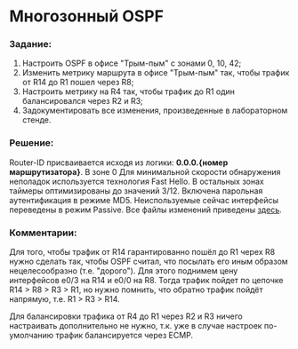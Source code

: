 # Многозонный OSPF

###  Задание:

  1. Настроить OSPF в офисе "Трым-пым" с зонами 0, 10, 42;
  2. Изменить метрику маршрута в офисе "Трым-пым" так, чтобы трафик от R14 до R1 пошел через R8;
  3. Настроить метрику на R4 так, чтобы трафик до R1 один балансировался через R2 и R3;
  4. Задокументировать все изменения, произведенные в лабораторном стенде.



###  Решение:

  Router-ID присваивается исходя из логики: **0.0.0.{номер маршрутизатора}**.
  В зоне 0 Для минимальной скорости обнаружения неполадок используется технология Fast Hello. В остальных зонах таймеры оптимизированы до значений 3/12.
  Включена парольная аутентификация в режиме MD5.
  Неиспользуемые сейчас интерфейсы переведены в режим Passive.
  Все файлы изменений приведены [здесь](configs/).

###  Комментарии:

  Для того, чтобы трафик от R14 гарантированно пошёл до R1 черех R8
  нужно сделать так, чтобы OSPF считал, что посылать его иным образом
  нецелесообразно (т.е. "дорого"). Для этого поднимем цену интерфейсов e0/3 на R14 и
  e0/0 на R8. Тогда трафик пойдет по цепочке R14 > R8 > R3 > R1, но нужно помнить,
  что обратно трафик пойдёт напрямую, т.е. R1 > R3 > R14.


  Для балансировки трафика от R4 до R1 через R2 и R3 ничего настраивать дополнительно
  не нужно, т.к. уже в случае настроек по-умолчанию трафик балансируется через ECMP.
